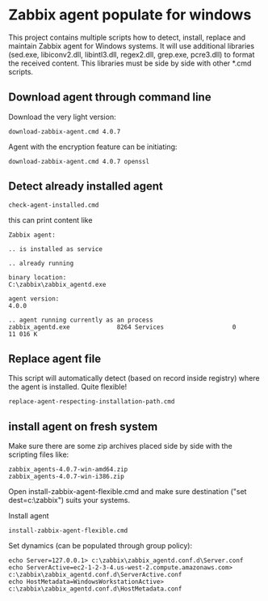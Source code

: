 # Zabbix agent populate for windows

This project contains multiple scripts how to detect, install, replace and maintain Zabbix agent for Windows systems. It will use additional libraries (sed.exe, libiconv2.dll, libintl3.dll, regex2.dll, grep.exe, pcre3.dll) to format the received content. This libraries must be side by side with other *.cmd scripts.

## Download agent through command line

Download the very light version:
```
download-zabbix-agent.cmd 4.0.7
```

Agent with the encryption feature can be initiating:
```
download-zabbix-agent.cmd 4.0.7 openssl
```

## Detect already installed agent
```
check-agent-installed.cmd
```
this can print content like
```
Zabbix agent:

.. is installed as service

.. already running

binary location:
C:\zabbix\zabbix_agentd.exe

agent version:
4.0.0

.. agent running currently as an process
zabbix_agentd.exe             8264 Services                   0     11 016 K
```

## Replace agent file
This script will automatically detect (based on record inside registry) where the agent is installed. Quite flexible!

```
replace-agent-respecting-installation-path.cmd
```

## install agent on fresh system

Make sure there are some zip archives placed side by side with the scripting files like:
```
zabbix_agents-4.0.7-win-amd64.zip
zabbix_agents-4.0.7-win-i386.zip
```

Open install-zabbix-agent-flexible.cmd and make sure destination ("set dest=c:\zabbix") suits your systems.

Install agent
```
install-zabbix-agent-flexible.cmd
```

Set dynamics (can be populated through group policy):
```
echo Server=127.0.0.1> c:\zabbix\zabbix_agentd.conf.d\Server.conf
echo ServerActive=ec2-1-2-3-4.us-west-2.compute.amazonaws.com> c:\zabbix\zabbix_agentd.conf.d\ServerActive.conf
echo HostMetadata=WindowsWorkstationActive> c:\zabbix\zabbix_agentd.conf.d\HostMetadata.conf
```
